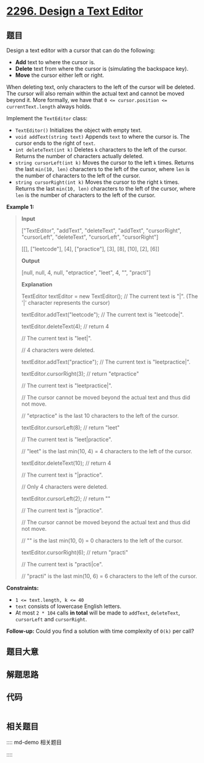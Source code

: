 # [2296. Design a Text Editor](https://leetcode.com/problems/design-a-text-editor)

## 题目

Design a text editor with a cursor that can do the following:

  * **Add** text to where the cursor is.
  * **Delete** text from where the cursor is (simulating the backspace key).
  * **Move** the cursor either left or right.

When deleting text, only characters to the left of the cursor will be deleted.
The cursor will also remain within the actual text and cannot be moved beyond
it. More formally, we have that `0 <= cursor.position <= currentText.length`
always holds.

Implement the `TextEditor` class:

  * `TextEditor()` Initializes the object with empty text.
  * `void addText(string text)` Appends `text` to where the cursor is. The cursor ends to the right of `text`.
  * `int deleteText(int k)` Deletes `k` characters to the left of the cursor. Returns the number of characters actually deleted.
  * `string cursorLeft(int k)` Moves the cursor to the left `k` times. Returns the last `min(10, len)` characters to the left of the cursor, where `len` is the number of characters to the left of the cursor.
  * `string cursorRight(int k)` Moves the cursor to the right `k` times. Returns the last `min(10, len)` characters to the left of the cursor, where `len` is the number of characters to the left of the cursor.



**Example 1:**

> 
> 
> 
> 
> 
> **Input**
> 
> ["TextEditor", "addText", "deleteText", "addText", "cursorRight", "cursorLeft", "deleteText", "cursorLeft", "cursorRight"]
> 
> [[], ["leetcode"], [4], ["practice"], [3], [8], [10], [2], [6]]
> 
> **Output**
> 
> [null, null, 4, null, "etpractice", "leet", 4, "", "practi"]
> 
> 
> 
> **Explanation**
> 
> TextEditor textEditor = new TextEditor(); // The current text is "|". (The '|' character represents the cursor)
> 
> textEditor.addText("leetcode"); // The current text is "leetcode|".
> 
> textEditor.deleteText(4); // return 4
> 
> > 
> > 
> > 
> > 
> > 
> > 
>   // The current text is "leet|". 
> 
> > 
> > 
> > 
> > 
> > 
> > 
>   // 4 characters were deleted.
> 
> textEditor.addText("practice"); // The current text is "leetpractice|". 
> 
> textEditor.cursorRight(3); // return "etpractice"
> 
> > 
> > 
> > 
> > 
> > 
> > 
>    // The current text is "leetpractice|". 
> 
> > 
> > 
> > 
> > 
> > 
> > 
>    // The cursor cannot be moved beyond the actual text and thus did not move.
> 
> > 
> > 
> > 
> > 
> > 
> > 
>    // "etpractice" is the last 10 characters to the left of the cursor.
> 
> textEditor.cursorLeft(8); // return "leet"
> 
> > 
> > 
> > 
> > 
> > 
> > 
>   // The current text is "leet|practice".
> 
> > 
> > 
> > 
> > 
> > 
> > 
>   // "leet" is the last min(10, 4) = 4 characters to the left of the cursor.
> 
> textEditor.deleteText(10); // return 4
> 
> > 
> > 
> > 
> > 
> > 
> > 
>    // The current text is "|practice".
> 
> > 
> > 
> > 
> > 
> > 
> > 
>    // Only 4 characters were deleted.
> 
> textEditor.cursorLeft(2); // return ""
> 
> > 
> > 
> > 
> > 
> > 
> > 
>   // The current text is "|practice".
> 
> > 
> > 
> > 
> > 
> > 
> > 
>   // The cursor cannot be moved beyond the actual text and thus did not move. 
> 
> > 
> > 
> > 
> > 
> > 
> > 
>   // "" is the last min(10, 0) = 0 characters to the left of the cursor.
> 
> textEditor.cursorRight(6); // return "practi"
> 
> > 
> > 
> > 
> > 
> > 
> > 
>    // The current text is "practi|ce".
> 
> > 
> > 
> > 
> > 
> > 
> > 
>    // "practi" is the last min(10, 6) = 6 characters to the left of the cursor.

**Constraints:**

  * `1 <= text.length, k <= 40`
  * `text` consists of lowercase English letters.
  * At most `2 * 104` calls **in total** will be made to `addText`, `deleteText`, `cursorLeft` and `cursorRight`.



**Follow-up:** Could you find a solution with time complexity of `O(k)` per
call?


## 题目大意

## 解题思路

## 代码

```javascript

```

## 相关题目

:::: md-demo 相关题目

::::
